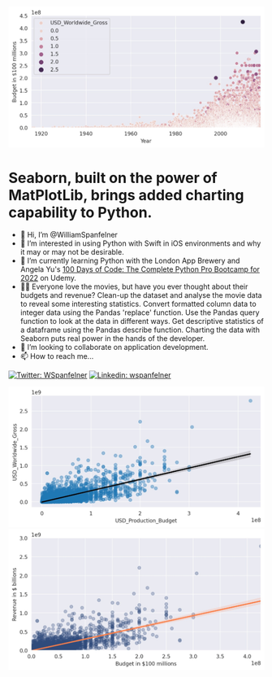 ![Screenshot](budgets_by_year.jpg)

# Seaborn, built on the power of MatPlotLib, brings added charting capability to Python. 
- 👋 Hi, I’m @WilliamSpanfelner
- 👀 I’m interested in using Python with Swift in iOS environments and why it may or may not be desirable.
- 🌱 I’m currently learning Python with the London App Brewery and Angela Yu's [100 Days of Code: 
The Complete Python Pro Bootcamp for 2022](https://www.udemy.com/course/100-days-of-code/) on Udemy.  
- 🧑‍💻  Everyone love the movies, but have you ever thought about their budgets and revenue?  Clean-up the dataset and analyse the movie data to reveal some interesting statistics.  Convert formatted column data to integer data using the Pandas 'replace' function.  Use the Pandas query function to look at the data in different ways.  Get descriptive statistics of a dataframe using the Pandas describe function. Charting the data with Seaborn puts real power in the hands of the developer.
- 💞️ I’m looking to collaborate on application development.
- 📫 How to reach me...

[//]: # ([![email]&#40;https://img.shields.io/badge/email-wil--1--am%40outlook.com-grey?style=plastic&#41;]&#40;mailto:wil-1-am@outlook.com&#41;)
[![Twitter: WSpanfelner](https://img.shields.io/twitter/follow/wspanfelner?style=plastic&logo=twitter&labelColor=success&logoColor=white)](https://twitter.com/WSpanfelner)
[![Linkedin: wspanfelner](https://img.shields.io/badge/-William_Spanfelner-blue?style=plastic&logo=Linkedin&logoColor=white&link=https://www.linkedin.com/in/wspanfelner)](https://www.linkedin.com/in/wspanfelner)

![Screenshot](revenue_v_budget.jpg)
![Screenshot](revenue_v_budget_nf.jpg)
